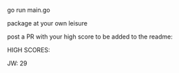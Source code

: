 go run main.go

package at your own leisure

post a PR with your high score to be added to the readme:


HIGH SCORES:

JW: 29
